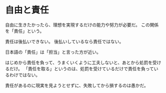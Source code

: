 # 自由と責任

自由に生きたかったら、理想を実現するだけの能力や努力が必要だ。
この関係を「責任」という。

責任は後払いできない。
後払いしているなら責任ではない。

日本語の「責任」は「担当」と言った方が近い。

はじめから責任を負って、うまくいくように工夫しないと、あとから処罰を受けるだけ。
「責任を取る」というのは、処罰を受けているだけで責任を負っているわけではない。

責任があるのに現実を見ようとせずに、失敗してから損するのは愚かだ。

